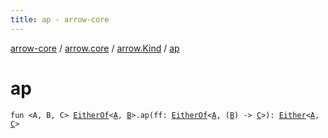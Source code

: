 ```yaml
---
title: ap - arrow-core
---
```


[arrow-core](../../index.html) / [arrow.core](../index.html) / [arrow.Kind](index.html) / [ap](./ap.html)

# ap

`fun <A, B, C> `[`EitherOf`](../-either-of.html)`<`[`A`](ap.html#A)`, `[`B`](ap.html#B)`>.ap(ff: `[`EitherOf`](../-either-of.html)`<`[`A`](ap.html#A)`, (`[`B`](ap.html#B)`) -> `[`C`](ap.html#C)`>): `[`Either`](../-either/index.html)`<`[`A`](ap.html#A)`, `[`C`](ap.html#C)`>`